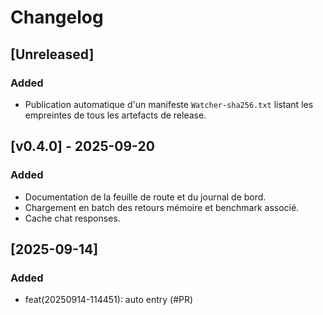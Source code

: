 # Changelog

## [Unreleased]

### Added
- Publication automatique d'un manifeste `Watcher-sha256.txt` listant les empreintes de tous les artefacts de release.

## [v0.4.0] - 2025-09-20

### Added
- Documentation de la feuille de route et du journal de bord.
- Chargement en batch des retours mémoire et benchmark associé.
- Cache chat responses.

## [2025-09-14]
### Added
- feat(20250914-114451): auto entry (#PR)
